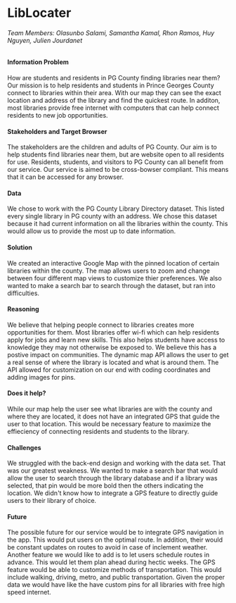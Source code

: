 # LibLocater

###### Team Members: Olasunbo Salami, Samantha Kamal, Rhon Ramos, Huy Nguyen, Julien Jourdanet

#### Information Problem

How are students and residents in PG County finding libraries near them?
Our mission is to help residents and students in Prince Georges County connect to 
libraries within their area. With our map they can see the exact location and 
address of the library and find the quickest route. In additon, most libraries
provide free internet with computers that can help connect residents to new
job opportunities.

#### Stakeholders and Target Browser

The stakeholders are the children and adults of PG County. Our aim is to help students find 
libraries near them, but are website open to all residents for use. Residents, students, and 
visitors to PG County can all benefit from our service. Our service is aimed to be cross-bowser
compliant. This means that it can be accessed for any browser. 

#### Data

We chose to work with the PG County Library Directory dataset. This listed every single library
in PG county with an address. We chose this dataset because it had current information on
all the libraries within the county. This would allow us to provide the most up to date information.

#### Solution

We created an interactive Google Map with the pinned location of certain libraries within the county.
The map allows users to zoom and change between four different map views to customize thier preferences.
We also wanted to make a search bar to search through the dataset, but ran into difficulties.

#### Reasoning

We believe that helping people connect to libraries creates more opportunities for them. Most libraries offer 
wi-fi which can help residents apply for jobs and learn new skills. This also helps students have access to 
knowledge they may not otherwise be exposed to. We believe this has a postive impact on communities.
The dynamic map API allows the user to get a real sense of where the library is located and what is around them.
The API allowed for customization on our end with coding coordinates and adding images for pins.

#### Does it help?

While our map help the user see what libraries are with the county and where they are located, it does not
have an integrated GPS that guide the user to that location. This would be necessary feature to maximize 
the effieciency of connecting residents and students to the library.

#### Challenges

We struggled with the back-end design and working with the data set. That was our greatest weakness. We
wanted to make a search bar that would allow the user to search through the library database and if a library 
was selected, that pin would be more bold then the others indicating the location. We didn't know how to integrate
a GPS feature to directly guide users to their library of choice.

#### Future

The possible future for our service would be to integrate GPS navigation in the app. This would put users on the
optimal route. In addition, their would be constant updates on routes to avoid in case of inclement weather. Another 
feature we would like to add is to let users schedule routes in advance. This would let them plan ahead during hectic
weeks. The GPS feature would be able to customize methods of transportation. This would include walking, driving, metro,
and public transportation. Given the proper data we would have like the have custom pins for all libraries with free
high speed internet.
